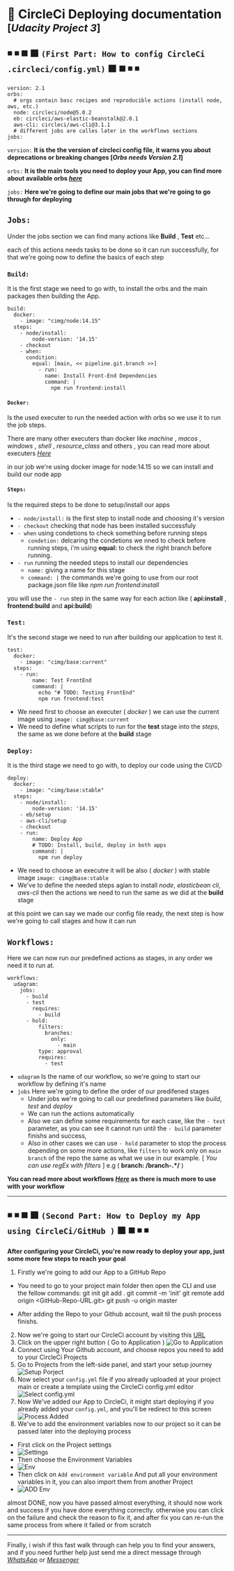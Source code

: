 # 🔴 CircleCi Deploying documentation <sup>[_Udacity Project 3_]</sup>


◾ ◾ ◼️ ⬛ ``` (First Part: How to config CircleCi .circleci/config.yml) ``` ⬛ ◼️ ◾ ◾
---

    version: 2.1
    orbs:
      # orgs contain basc recipes and reproducible actions (install node, aws, etc.)
      node: circleci/node@5.0.2
      eb: circleci/aws-elastic-beanstalk@2.0.1
      aws-cli: circleci/aws-cli@3.1.1
      # different jobs are calles later in the workflows sections
    jobs:

``version:``
**It is the the version of circleci config file, it warns you about deprecations or breaking changes [_Orbs needs Version 2.1_]**

``orbs:``
**It is the main tools you need to deploy your App, you can find more about available orbs _[here](https://circleci.com/developer/orbs)_**

``jobs:``
**Here we're going to define our main jobs that we're going to go through for deploying**

## `` Jobs: ``

Under the jobs section we can find many actions like **Build** , **Test** etc...

each of this actions needs tasks to be done so it can run successfully, for that we're going now to define the basics of each step
### `` Build: ``
It is the first stage we need to go with, to install the orbs and the main packages then building the App.

    build:
      docker:
        - image: "cimg/node:14.15"
      steps:
        - node/install:
            node-version: '14.15'         
        - checkout
        - when:
          condition:
            equal: [main, << pipeline.git.branch >>]
              - run:
                name: Install Front-End Dependencies
                command: |
                  npm run frontend:install

#### `` Docker: ``
Is the used executer to run the needed action with orbs so we use it to run the job steps.

There are many other executers than docker like _machine_ , _macos_ , _windows_  , _shell_ , *resource_class* and others , you can read more about executers _[Here](https://circleci.com/docs/using-docker)_

in our job we're using docker image for node:14.15 so we can install and build our node app

#### `` Steps: ``
Is the required steps to be done to setup/install our apps

- ```- node/install:```  is the first step to install node and choosing it's version
- ```- checkout``` checking that node has been installed successfuly 
- ```- when``` using condetions to check something before running steps
  - ```condetion:``` delcaring the condetions we nned to check before running steps,  i'm using __equal:__ to check the right branch before running.
- ```- run``` running the needed steps to install our dependencies 
	- ```name:``` giving a name for this stage
	- ```command: |``` the commands we're going to use from our root package.json file like _npm run frontend:install_

you will use the `- run` step in the same way for each action like ( __api:install__ , __frontend:build__ and __api:build__)

### `` Test: ``
It's the second stage we need to run after building our application to test it.

    test:
      docker:
        - image: "cimg/base:current"
      steps:
        - run:
            name: Test FrontEnd
            command: |
              echo "# TODO: Testing FrontEnd"
              npm run frontend:test

- We need first to choose an executer ( _docker_ ) we can use the current image using `image: cimg@base:current`
- We need to define what scripts to run for the **test** stage into the _steps_, the same as we done before at the **build** stage

### `` Deploy: ``
It is the third stage we need to go with, to deploy our code using the CI/CD

    deploy:
      docker:
        - image: "cimg/base:stable"
      steps:
        - node/install:
            node-version: '14.15' 
        - eb/setup
        - aws-cli/setup
        - checkout
        - run:
            name: Deploy App
            # TODO: Install, build, deploy in both apps
            command: |
              npm run deploy

- We need to choose an executre it will be also ( _docker_ ) with stable image ``image: cimg@base:stable``
- We've to define the needed steps agian to install _node_, _elasticbean cli_, _aws-cli_ then the actions we need to run the same as we did at the **build** stage

at this point we can say we made our config file ready, the next step is how we're going to call stages and how it can run

## `` Workflows: ``
Here we can now run our predefined actions as stages, in any order we need it to run at.

    workflows:
      udagram:
        jobs:
          - build
          - test
            requires:
              - build
          - hold:
              filters:
                branches:
                  only:
                    - main
              type: approval
              requires:
                - test

- ``udagram`` Is the name of our workflow, so we're going to start our workflow by defining it's name
- ``jobs`` Here we're going to define the order of our predifened stages
  - Under jobs we're going to call our predefined parameters like _build_, _test_ and _deploy_
  - We can run the actions automatically
  - Also we can define some requirements for each case, like the `` - test `` parameter, as you can see it cannot run until the `` - build `` parameter finishs and success,
  - Also in other cases we can use `` - hold `` parameter to stop the process depending on some more actions, like `` filters `` to work only on ``main branch`` of the repo the same as what we use in our example. [ _You can use regEx with filters_ ] e.g ( __branch: /branch-.*/__ )

**You can read more about workflows _[Here](https://circleci.com/docs/workflows#scheduling-a-workflow)_ as there is much more to use with your workflow**


---

◾ ◾ ◼️ ⬛ ``` (Second Part: How to Deploy my App using CircleCi/GitHub ) ```  ⬛ ◼️ ◾ ◾
---

**After configuring your CircleCi, you're now ready to deploy your app, just some more few steps to reach your goal**

1) Firstly we're going to add our App to a GitHub Repo
  - You need to go to your project main folder then open the CLI and use the fellow commands:
        git init
        git add .
        git commit -m 'init'
        git remote add origin <GitHub-Repo-URL.git>
        git push -u origin master

  - After adding the Repo to your Github account, wait til the push process finishs.
2) Now we're going to start our CircleCi account by visiting this [URL](https://circleci.com)
3) Click on the upper right button ( Go to Application )
  ![Go to Application](https://user-images.githubusercontent.com/76433966/183743076-1a1c615a-d628-4263-b71d-8fd5db7d7241.png)
4) Connect using Your Github account, and choose repos you need to add to your CircleCi Projects
5) Go to Projects from the left-side panel, and start your setup journey
  ![Setup Porject](https://user-images.githubusercontent.com/76433966/183744280-5ddd2a78-9040-4202-9eb8-b3005fac2e67.png)
6) Now select your ``config.yml`` file if you already uploaded at your project main or create a template using the CircleCi config.yml editor
  ![Select config.yml](https://user-images.githubusercontent.com/76433966/183745088-67c8f4dd-2618-40a6-8c7c-a1b5b3e7618a.png)
7) Now We've added our App to CircleCi, it might start deploying if you already added your ```config.yml```, and you'll be redirect to this screen
  ![Process Added](https://user-images.githubusercontent.com/76433966/183746718-4a926c09-5f1a-49f2-bb9d-8a11d1710fa1.png)
8) We've to add the environment variables now to our project so it can be passed later into the deploying process
  - First click on the Project settings 
  - ![Settings](https://user-images.githubusercontent.com/76433966/183747289-14ff604e-9976-4f17-87a6-5d0f1e947c26.png)
  - Then choose the Environment Variables
  - ![Env](https://user-images.githubusercontent.com/76433966/183747682-f6187d14-d421-4032-aab2-dd2c7e77cd6e.png)
  - Then click on ```Add environment variable``` And put all your environment variables in it, you can also import them from another Project
  - ![ADD Env](https://user-images.githubusercontent.com/76433966/183748363-0e02af2b-aabc-4571-bb07-d4b2fb319552.png)

almost DONE, now you have passed almost everything, it should now work and success if you have done everything correctly.
otherwise you can click on the failure and check the reason to fix it, and after fix you can re-run the same process from where it failed or from scratch

---
Finally, i wish if this fast walk through can help you to find your answers, and if you need further help just send me a direct message through _[WhatsApp](https://wa.me/201102423786?msg=About+CircleCi)_ or _[Messenger](https://m.me/bori0o)_
